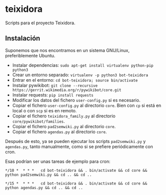 # teixidora

Scripts para el proyecto Teixidora.

## Instalación

Suponemos que nos encontramos en un sistema GNU/Linux, preferiblemente Ubuntu.

* Instalar dependencias: `sudo apt-get install virtualenv python-pip python3`
* Crear un entorno separado: `virtualenv -p python3 bot-teixidora`
* Entrar en el entorno: `cd bot-teixidora; source bin/activate`
* Instalar pywikibot: `git clone --recursive https://gerrit.wikimedia.org/r/pywikibot/core.git`
* Instalar requests: `pip install requests`
* Modificar los datos del fichero `user-config.py` si es necesario.
* Copiar el fichero `user-config.py` al directorio `core`. Bien con `cp` si está en local o con `scp` si es en remoto.
* Copiar el fichero `teixidora_family.py` al directorio `core/pywikibot/families`.
* Copiar el fichero `pad2semwiki.py` al directorio `core`.
* Copiar el fichero `agendas.py` al directorio `core`.

Después de esto, ya se pueden ejecutar los scripts `pad2semwiki.py` y `agendas.py`, tanto manualmente, como si se prefiere periódicamente con cron.

Esas podrían ser unas tareas de ejemplo para cron:

`*/10 *  * * *   cd bot-teixidora && . bin/activate && cd core && python pad2semwiki.py && cd .. && cd ..`

`*/15 *  * * *   cd bot-teixidora && . bin/activate && cd core && python agendas.py && cd .. && cd ..`
